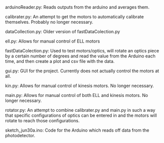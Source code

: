arduinoReader.py: Reads outputs from the arduino and averages them.

calibrater.py: An attempt to get the motors to automatically calibrate themselves. Probably no longer necessary.

dataCollection.py: Older version of fastDataColection.py

ell.py: Allows for manual control of ELL motors

fastDataColection.py: Used to test motors/optics, will rotate an optics piece by a certain number of degrees and read the value from the Arduino each time, and then create a plot and csv file with the data.

gui.py: GUI for the project. Currently does not actually control the motors at all.

kin.py: Allows for manual control of kinesis motors. No longer necessary.

main.py: Allows for manual control of both ELL and kinesis motors. No longer necessary.

rotator.py: An attempt to combine calibrater.py and main.py in such a way that specific configurations of optics can be entered in and the motors will rotate to reach those configurations.

sketch_jun30a.ino: Code for the Arduino which reads off data from the photodetector.
